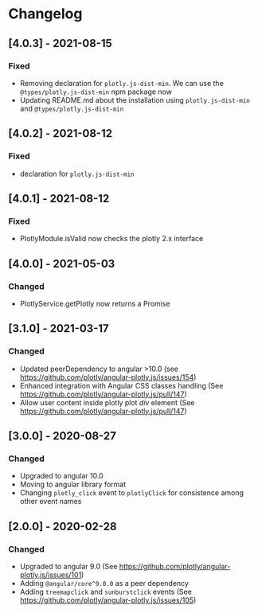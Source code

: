 # Changelog

## [4.0.3] - 2021-08-15
### Fixed
- Removing declaration for `plotly.js-dist-min`. We can use the `@types/plotly.js-dist-min` npm package now
- Updating README.md about the installation using `plotly.js-dist-min` and `@types/plotly.js-dist-min`

## [4.0.2] - 2021-08-12
### Fixed
- declaration for `plotly.js-dist-min`

## [4.0.1] - 2021-08-12
### Fixed
- PlotlyModule.isValid now checks the plotly 2.x interface

## [4.0.0] - 2021-05-03
### Changed
- PlotlyService.getPlotly now returns a Promise

## [3.1.0] - 2021-03-17
### Changed
- Updated peerDependency to angular >10.0 (see https://github.com/plotly/angular-plotly.js/issues/154)
- Enhanced integration with Angular CSS classes handling (See https://github.com/plotly/angular-plotly.js/pull/147)
- Allow user content inside plotly plot *div* element (See https://github.com/plotly/angular-plotly.js/pull/147)

## [3.0.0] - 2020-08-27
### Changed
- Upgraded to angular 10.0
- Moving to angular library format
- Changing `plotly_click` event to `plotlyClick` for consistence among other event names


## [2.0.0] - 2020-02-28
### Changed
- Upgraded to angular 9.0 (See https://github.com/plotly/angular-plotly.js/issues/101)
- Adding `@angular/core^9.0.0` as a peer dependency
- Adding `treemapclick` and `sunburstclick` events (See https://github.com/plotly/angular-plotly.js/issues/105)
